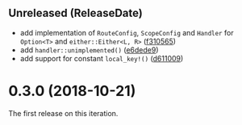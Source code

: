 <a name="Unreleased"></a>
## Unreleased (ReleaseDate)

* add implementation of `RouteConfig`, `ScopeConfig` and `Handler` for `Option<T>` and `either::Either<L, R>` ([f310565](https://github.com/tsukuyomi-rs/tsukuyomi/commit/f310565f448a3d838eb9ea923f71cb0f08723e71))
* add `handler::unimplemented()` ([e6dede9](https://github.com/tsukuyomi-rs/tsukuyomi/commit/e6dede9f9beab0b728bc07a8734e21afee167493))
* add support for constant `local_key!()` ([d611009](https://github.com/tsukuyomi-rs/tsukuyomi/commit/d6110097cb773f4196a4b372d4bfa926eb971e60))

<a name="0.3.0"></a>
# 0.3.0 (2018-10-21)

The first release on this iteration.
